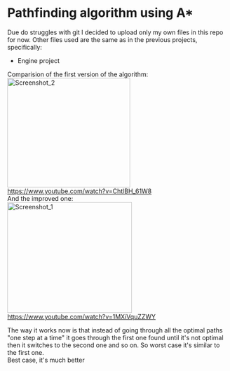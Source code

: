 # Pathfinding algorithm using A*
Due do struggles with git I decided to upload only my own files in this repo for now.
Other files used are the same as in the previous projects, specifically: 
- Engine project

Comparision of the first version of the algorithm:  
<img width="280" height="250" alt="Screenshot_2" src="https://github.com/user-attachments/assets/792b54d6-b3d3-4609-bebb-1bac1de45431" />  
https://www.youtube.com/watch?v=ChtlBH_61W8  
And the improved one:    
<img width="284" height="253" alt="Screenshot_1" src="https://github.com/user-attachments/assets/93c71e7e-1762-40cb-b4c5-5ed689f9ea02" />  
https://www.youtube.com/watch?v=1MXiVquZZWY  

The way it works now is that instead of going through all the optimal paths  
"one step at a time" it goes through the first one found until it's not optimal  
then it switches to the second one and so on. So worst case it's similar to the first one.  
Best case, it's much better
